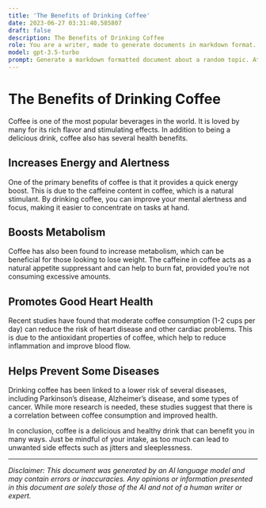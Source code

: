 ```yaml
---
title: 'The Benefits of Drinking Coffee'
date: 2023-06-27 03:31:40.585807
draft: false
description: The Benefits of Drinking Coffee
role: You are a writer, made to generate documents in markdown format. It is very important that all of the documents you generate are in valid markdown format.
model: gpt-3.5-turbo
prompt: Generate a markdown formatted document about a random topic. At the bottom, include a disclaimer explaining that the document was generated by you. The first line of the document should be the title. Make sure that the entire document is in proper markdown format, using a mix of various tags to make the document visually appealing.
---
```


# The Benefits of Drinking Coffee

Coffee is one of the most popular beverages in the world. It is loved by many for its rich flavor and stimulating effects. In addition to being a delicious drink, coffee also has several health benefits.

## Increases Energy and Alertness

One of the primary benefits of coffee is that it provides a quick energy boost. This is due to the caffeine content in coffee, which is a natural stimulant. By drinking coffee, you can improve your mental alertness and focus, making it easier to concentrate on tasks at hand.

## Boosts Metabolism

Coffee has also been found to increase metabolism, which can be beneficial for those looking to lose weight. The caffeine in coffee acts as a natural appetite suppressant and can help to burn fat, provided you’re not consuming excessive amounts.

## Promotes Good Heart Health

Recent studies have found that moderate coffee consumption (1-2 cups per day) can reduce the risk of heart disease and other cardiac problems. This is due to the antioxidant properties of coffee, which help to reduce inflammation and improve blood flow.

## Helps Prevent Some Diseases

Drinking coffee has been linked to a lower risk of several diseases, including Parkinson’s disease, Alzheimer’s disease, and some types of cancer. While more research is needed, these studies suggest that there is a correlation between coffee consumption and improved health.

In conclusion, coffee is a delicious and healthy drink that can benefit you in many ways. Just be mindful of your intake, as too much can lead to unwanted side effects such as jitters and sleeplessness.

---

*Disclaimer: This document was generated by an AI language model and may contain errors or inaccuracies. Any opinions or information presented in this document are solely those of the AI and not of a human writer or expert.*